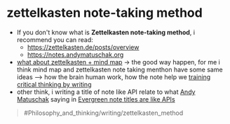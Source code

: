 # zettelkasten note-taking method

- If you don't know what is **Zettelkasten note-taking method**, i recommend you can read:
  - <https://zettelkasten.de/posts/overview>
  - <https://notes.andymatuschak.org>
- [what about zettelkasten + mind map](what%20about%20zettelkasten%20+%20mind%20map.md) -> the good way happen, for me i think mind map and zettelkasten note taking menthon have some same ideas ⟶ how the brain human work, how the note help we [training critical thinking by writing](training%20critical%20thinking%20by%20writing.md)
- other think, i writing a title of note like API relate to what [Andy Matuschak](Andy%20Matuschak.md) saying in [Evergreen note titles are like APIs](https://notes.andymatuschak.org/Evergreen_note_titles_are_like_APIs)

> #Philosophy_and_thinking/writing/zettelkasten_method
